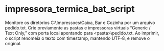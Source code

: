 # impressora_termica_bat_script
Monitore os diretórios C:\Impressoes\Caixa, Bar e Cozinha por um arquivo pedido.txt. Crie previamente as pastas e impressoras virtuais “Generic / Text Only,” com porta local apontando para &lt;pasta>\pedido.txt. Ao imprimir, o script renomeia o texto com timestamp, mantendo UTF-8, e remove o original.
